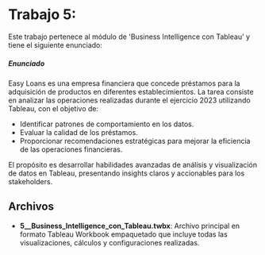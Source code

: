 # Trabajo 5: 

Este trabajo pertenece al módulo de 'Business Intelligence con Tableau' y tiene el siguiente enunciado:

##### Enunciado

Easy Loans es una empresa financiera que concede préstamos para la adquisición de productos en diferentes establecimientos. La tarea consiste en analizar las operaciones realizadas durante el ejercicio 2023 utilizando Tableau, con el objetivo de:

- Identificar patrones de comportamiento en los datos.
- Evaluar la calidad de los préstamos.
- Proporcionar recomendaciones estratégicas para mejorar la eficiencia de las operaciones financieras.

El propósito es desarrollar habilidades avanzadas de análisis y visualización de datos en Tableau, presentando insights claros y accionables para los stakeholders.

## Archivos

- **5__Business_Intelligence_con_Tableau.twbx**: Archivo principal en formato Tableau Workbook empaquetado que incluye todas las visualizaciones, cálculos y configuraciones realizadas.